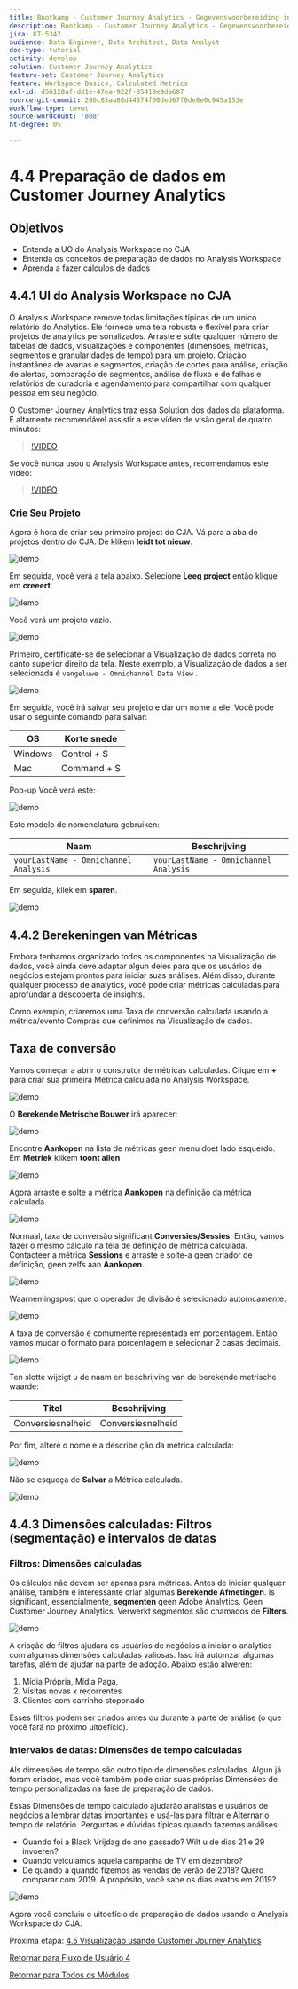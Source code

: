 ```yaml
---
title: Bootkamp - Customer Journey Analytics - Gegevensvoorbereiding in Analysis Workspace - Brazilië
description: Bootkamp - Customer Journey Analytics - Gegevensvoorbereiding in Analysis Workspace - Brazilië
jira: KT-5342
audience: Data Engineer, Data Architect, Data Analyst
doc-type: tutorial
activity: develop
solution: Customer Journey Analytics
feature-set: Customer Journey Analytics
feature: Workspace Basics, Calculated Metrics
exl-id: d56128af-dd1e-47ea-922f-85418e9da687
source-git-commit: 286c85aa88d44574f00ded67f0de8e0c945a153e
workflow-type: tm+mt
source-wordcount: '808'
ht-degree: 0%

---
```


# 4.4 Preparação de dados em Customer Journey Analytics

## Objetivos

- Entenda a UO do Analysis Workspace no CJA
- Entenda os conceitos de preparação de dados no Analysis Workspace
- Aprenda a fazer cálculos de dados

## 4.4.1 UI do Analysis Workspace no CJA

O Analysis Workspace remove todas limitações típicas de um único relatório do Analytics. Ele fornece uma tela robusta e flexível para criar projetos de analytics personalizados. Arraste e solte qualquer número de tabelas de dados, visualizações e componentes (dimensões, métricas, segmentos e granularidades de tempo) para um projeto. Criação instantânea de avarias e segmentos, criação de cortes para análise, criação de alertas, comparação de segmentos, análise de fluxo e de falhas e relatórios de curadoria e agendamento para compartilhar com qualquer pessoa em seu negócio.

O Customer Journey Analytics traz essa Solution dos dados da plataforma. É altamente recomendável assistir a este vídeo de visão geral de quatro minutos:

>[!VIDEO](https://video.tv.adobe.com/v/35109?quality=12&learn=on&enablevpops)

Se você nunca usou o Analysis Workspace antes, recomendamos este vídeo:

>[!VIDEO](https://video.tv.adobe.com/v/26266?quality=12&learn=on&enablevpops)

### Crie Seu Projeto

Agora é hora de criar seu primeiro project do CJA. Vá para a aba de projetos dentro do CJA. De klikem **leidt tot nieuw**.

![ demo ](./images/prmenu.png)

Em seguida, você verá a tela abaixo. Selecione **Leeg project** então klique em **creeert**.

![ demo ](./images/prmenu1.png)

Você verá um projeto vazio.

![ demo ](./images/premptyprojects.png)

Primeiro, certificate-se de selecionar a Visualização de dados correta no canto superior direito da tela. Neste exemplo, a Visualização de dados a ser selecionada é `vangeluwe - Omnichannel Data View` .

![ demo ](./images/prdv.png)

Em seguida, você irá salvar seu projeto e dar um nome a ele. Você pode usar o seguinte comando para salvar:

| OS | Korte snede |
| ----------------- |-------------| 
| Windows | Control + S |
| Mac | Command + S |

Pop-up Você verá este:

![ demo ](./images/prsave.png)

Este modelo de nomenclatura gebruiken:

| Naam | Beschrijving |
| ----------------- |-------------| 
| `yourLastName - Omnichannel Analysis` | `yourLastName - Omnichannel Analysis` |

Em seguida, kliek em **sparen**.

![ demo ](./images/prsave2.png)

## 4.4.2 Berekeningen van Métricas

Embora tenhamos organizado todos os componentes na Visualização de dados, você ainda deve adaptar algun deles para que os usuários de negócios estejam prontos para iniciar suas análises. Além disso, durante qualquer processo de analytics, você pode criar métricas calculadas para aprofundar a descoberta de insights.

Como exemplo, criaremos uma Taxa de conversão calculada usando a métrica/evento Compras que definimos na Visualização de dados.

## Taxa de conversão

Vamos começar a abrir o construtor de métricas calculadas. Clique em **+** para criar sua primeira Métrica calculada no Analysis Workspace.

![ demo ](./images/pradd.png)

O **Berekende Metrische Bouwer** irá aparecer:

![ demo ](./images/prbuilder.png)

Encontre **Aankopen** na lista de métricas geen menu doet lado esquerdo. Em **Metriek** klikem **toont allen**

![ demo ](./images/calcbuildercr1.png)

Agora arraste e solte a métrica **Aankopen** na definição da métrica calculada.

![ demo ](./images/calcbuildercr2.png)

Normaal, taxa de conversão significant **Conversies/Sessies**. Então, vamos fazer o mesmo cálculo na tela de definição de métrica calculada. Contacteer a métrica **Sessions** e arraste e solte-a geen criador de definição, geen zelfs aan **Aankopen**.

![ demo ](./images/calcbuildercr3.png)

Waarnemingspost que o operador de divisão é selecionado automcamente.

![ demo ](./images/calcbuildercr4.png)

A taxa de conversão é comumente representada em porcentagem. Então, vamos mudar o formato para porcentagem e selecionar 2 casas decimais.

![ demo ](./images/calcbuildercr5.png)

Ten slotte wijzigt u de naam en beschrijving van de berekende metrische waarde:

| Titel | Beschrijving |
| ----------------- |-------------| 
| Conversiesnelheid | Conversiesnelheid |

Por fim, altere o nome e a describe ção da métrica calculada:

![ demo ](./images/calcbuildercr6.png)

Não se esqueça de **Salvar** a Métrica calculada.

![ demo ](./images/pr9.png)

## 4.4.3 Dimensões calculadas: Filtros (segmentação) e intervalos de datas

### Filtros: Dimensões calculadas

Os cálculos não devem ser apenas para métricas. Antes de iniciar qualquer análise, também é interessante criar algumas **Berekende Afmetingen**. Is significant, essencialmente, **segmenten** geen Adobe Analytics. Geen Customer Journey Analytics, Verwerkt segmentos são chamados de **Filters**.

![ demo ](./images/prfilters.png)

A criação de filtros ajudará os usuários de negócios a iniciar o analytics com algumas dimensões calculadas valiosas. Isso irá automzar algumas tarefas, além de ajudar na parte de adoção. Abaixo estão alweren:

1. Mídia Própria, Mídia Paga,
2. Visitas novas x recorrentes
3. Clientes com carrinho stoponado

Esses filtros podem ser criados antes ou durante a parte de análise (o que você fará no próximo uitoefício).

### Intervalos de datas: Dimensões de tempo calculadas

Als dimensões de tempo são outro tipo de dimensões calculadas. Algun já foram criados, mas você também pode criar suas próprias Dimensões de tempo personalizadas na fase de preparação de dados.

Essas Dimensões de tempo calculado ajudarão analistas e usuários de negócios a lembrar datas importantes e usá-las para filtrar e Alternar o tempo de relatório. Perguntas e dúvidas típicas quando fazemos análises:

- Quando foi a Black Vrijdag do ano passado? Wilt u de dias 21 e 29 invoeren?
- Quando veiculamos aquela campanha de TV em dezembro?
- De quando a quando fizemos as vendas de verão de 2018? Quero comparar com 2019. A propósito, você sabe os dias exatos em 2019?

![ demo ](./images/timedimensions.png)

Agora você concluiu o uitoefício de preparação de dados usando o Analysis Workspace do CJA.

Próxima etapa: [ 4.5 Visualização usando Customer Journey Analytics ](./ex5.md)

[Retornar para Fluxo de Usuário 4](./uc4.md)

[Retornar para Todos os Módulos](./../../overview.md)
